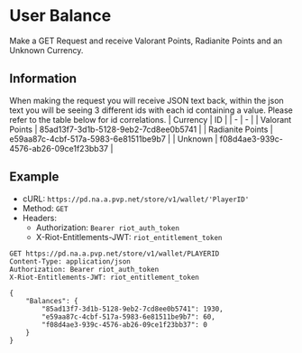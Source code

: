 # User Balance
Make a GET Request and receive Valorant Points, Radianite Points and an Unknown Currency.

## Information
When making the request you will receive JSON text back, within the json text you will be seeing 3 different ids with each id containing a value. Please refer to the table below for id correlations.
| Currency | ID |
| - | - |
| Valorant Points | 85ad13f7-3d1b-5128-9eb2-7cd8ee0b5741 |
| Radianite Points | e59aa87c-4cbf-517a-5983-6e81511be9b7 |
| Unknown | f08d4ae3-939c-4576-ab26-09ce1f23bb37 |

## Example
 - cURL: `https://pd.na.a.pvp.net/store/v1/wallet/'PlayerID'`
 - Method: `GET`
 - Headers:
    - Authorization: `Bearer riot_auth_token`
    - X-Riot-Entitlements-JWT: `riot_entitlement_token`


```http
GET https://pd.na.a.pvp.net/store/v1/wallet/PLAYERID
Content-Type: application/json
Authorization: Bearer riot_auth_token
X-Riot-Entitlements-JWT: riot_entitlement_token

{
    "Balances": {
        "85ad13f7-3d1b-5128-9eb2-7cd8ee0b5741": 1930,
        "e59aa87c-4cbf-517a-5983-6e81511be9b7": 60,
        "f08d4ae3-939c-4576-ab26-09ce1f23bb37": 0
    }
}
```

